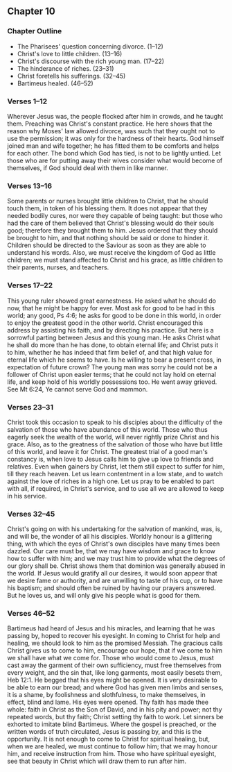 ## Chapter 10

### Chapter Outline

- The Pharisees' question concerning divorce. (1–12)
- Christ's love to little children. (13–16)
- Christ's discourse with the rich young man. (17–22)
- The hinderance of riches. (23–31)
- Christ foretells his sufferings. (32–45)
- Bartimeus healed. (46–52)

### Verses 1–12

Wherever Jesus was, the people flocked after him in crowds, and he taught them. Preaching was Christ's constant practice. He here shows that the reason why Moses' law allowed divorce, was such that they ought not to use the permission; it was only for the hardness of their hearts. God himself joined man and wife together; he has fitted them to be comforts and helps for each other. The bond which God has tied, is not to be lightly untied. Let those who are for putting away their wives consider what would become of themselves, if God should deal with them in like manner.

### Verses 13–16

Some parents or nurses brought little children to Christ, that he should touch them, in token of his blessing them. It does not appear that they needed bodily cures, nor were they capable of being taught: but those who had the care of them believed that Christ's blessing would do their souls good; therefore they brought them to him. Jesus ordered that they should be brought to him, and that nothing should be said or done to hinder it. Children should be directed to the Saviour as soon as they are able to understand his words. Also, we must receive the kingdom of God as little children; we must stand affected to Christ and his grace, as little children to their parents, nurses, and teachers.

### Verses 17–22

This young ruler showed great earnestness. He asked what he should do now, that he might be happy for ever. Most ask for good to be had in this world; any good, Ps 4:6; he asks for good to be done in this world, in order to enjoy the greatest good in the other world. Christ encouraged this address by assisting his faith, and by directing his practice. But here is a sorrowful parting between Jesus and this young man. He asks Christ what he shall do more than he has done, to obtain eternal life; and Christ puts it to him, whether he has indeed that firm belief of, and that high value for eternal life which he seems to have. Is he willing to bear a present cross, in expectation of future crown? The young man was sorry he could not be a follower of Christ upon easier terms; that he could not lay hold on eternal life, and keep hold of his worldly possessions too. He went away grieved. See Mt 6:24, Ye cannot serve God and mammon.

### Verses 23–31

Christ took this occasion to speak to his disciples about the difficulty of the salvation of those who have abundance of this world. Those who thus eagerly seek the wealth of the world, will never rightly prize Christ and his grace. Also, as to the greatness of the salvation of those who have but little of this world, and leave it for Christ. The greatest trial of a good man's constancy is, when love to Jesus calls him to give up love to friends and relatives. Even when gainers by Christ, let them still expect to suffer for him, till they reach heaven. Let us learn contentment in a low state, and to watch against the love of riches in a high one. Let us pray to be enabled to part with all, if required, in Christ's service, and to use all we are allowed to keep in his service.

### Verses 32–45

Christ's going on with his undertaking for the salvation of mankind, was, is, and will be, the wonder of all his disciples. Worldly honour is a glittering thing, with which the eyes of Christ's own disciples have many times been dazzled. Our care must be, that we may have wisdom and grace to know how to suffer with him; and we may trust him to provide what the degrees of our glory shall be. Christ shows them that dominion was generally abused in the world. If Jesus would gratify all our desires, it would soon appear that we desire fame or authority, and are unwilling to taste of his cup, or to have his baptism; and should often be ruined by having our prayers answered. But he loves us, and will only give his people what is good for them.

### Verses 46–52

Bartimeus had heard of Jesus and his miracles, and learning that he was passing by, hoped to recover his eyesight. In coming to Christ for help and healing, we should look to him as the promised Messiah. The gracious calls Christ gives us to come to him, encourage our hope, that if we come to him we shall have what we come for. Those who would come to Jesus, must cast away the garment of their own sufficiency, must free themselves from every weight, and the sin that, like long garments, most easily besets them, Heb 12:1. He begged that his eyes might be opened. It is very desirable to be able to earn our bread; and where God has given men limbs and senses, it is a shame, by foolishness and slothfulness, to make themselves, in effect, blind and lame. His eyes were opened. Thy faith has made thee whole: faith in Christ as the Son of David, and in his pity and power; not thy repeated words, but thy faith; Christ setting thy faith to work. Let sinners be exhorted to imitate blind Bartimeus. Where the gospel is preached, or the written words of truth circulated, Jesus is passing by, and this is the opportunity. It is not enough to come to Christ for spiritual healing, but, when we are healed, we must continue to follow him; that we may honour him, and receive instruction from him. Those who have spiritual eyesight, see that beauty in Christ which will draw them to run after him.

